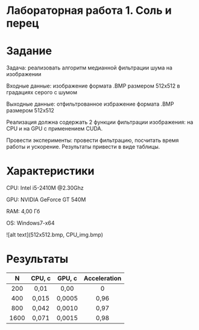 # Лабораторная работа 1. Соль и перец

# Задание

Задача: реализовать алгоритм медианной фильтрации шума на изображении

Входные данные: изображение формата .BMP размером 512x512 в градациях серого с шумом

Выходные данные: отфильтрованное избражение формата .BMP размером 512x512

Реализация должна содержать 2 функции фильтрации изображения: на CPU и на GPU с применением CUDA.

Провести эксперименты: провести фильтрацию, посчитать время работы и ускорение. Результаты привести в виде таблицы.

# Характеристики

CPU: Intel i5-2410M @2.30Ghz

GPU: NVIDIA GeForce GT 540M

RAM: 4,00 Гб

OS: Windows7-x64

![alt text](512x512.bmp, CPU_img.bmp)

# Результаты

|N|CPU, с|GPU, с|Acceleration|
|:---:|:----:|:----:|:-:|
|200|0,01|0,00|0|
|400|0,015|0,0005|0,96|
|800|0,042|0,0010|0,97|
|1600|0,071|0,0015|0,98|
